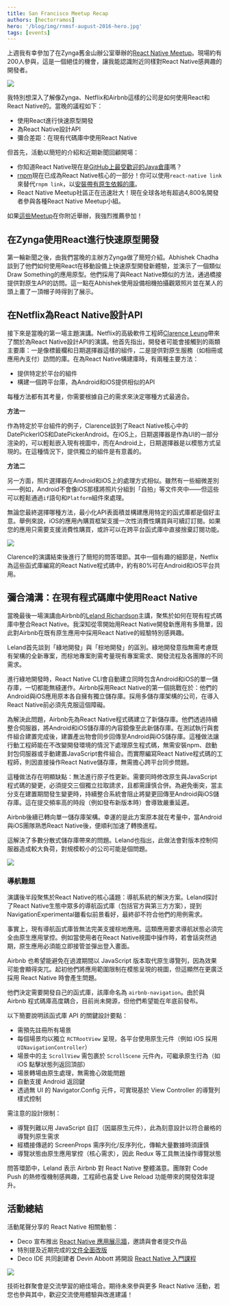 ```yaml
---
title: San Francisco Meetup Recap
authors: [hectorramos]
hero: '/blog/img/rnmsf-august-2016-hero.jpg'
tags: [events]
---
```


上週我有幸參加了在Zynga舊金山辦公室舉辦的[React Native Meetup](https://www.meetup.com/React-Native-San-Francisco/photos/27168649/#452793854)。現場約有200人參與，這是一個絕佳的機會，讓我能認識附近同樣對React Native感興趣的開發者。

![](/blog/assets/rnmsf-august-2016-hero.jpg)

我特別想深入了解像Zynga、Netflix和Airbnb這樣的公司是如何使用React和React Native的。當晚的議程如下：

- 使用React進行快速原型開發
- 為React Native設計API
- 彌合差距：在現有代碼庫中使用React Native

但首先，活動以簡短的介紹和近期新聞回顧開場：

- 你知道React Native現在是[GitHub上最受歡迎的Java倉庫](https://twitter.com/jamespearce/status/759637111880359937)嗎？
- [rnpm](https://github.com/rnpm/rnpm)現在已成為React Native核心的一部分！你可以使用`react-native link`來替代`rnpm link`，以[安裝帶有原生依賴的庫](/docs/linking-libraries-ios)。
- React Native Meetup社區正在迅速壯大！現在全球各地有超過4,800名開發者參與各種React Native Meetup小組。

如果[這些Meetup](https://www.meetup.com/find/?allMeetups=false&keywords=react+native&radius=Infinity&userFreeform=San+Francisco%2C+CA&mcId=z94105&mcName=San+Francisco%2C+CA&sort=recommended&eventFilter=mysugg)在你附近舉辦，我強烈推薦參加！

## 在Zynga使用React進行快速原型開發

第一輪新聞之後，由我們當晚的主辦方Zynga做了簡短介紹。Abhishek Chadha談到了他們如何使用React在移動設備上快速原型開發新體驗，並演示了一個類似Draw Something的應用原型。他們採用了與React Native類似的方法，通過橋接提供對原生API的訪問。這一點在Abhishek使用設備相機拍攝觀眾照片並在某人的頭上畫了一頂帽子時得到了展示。

## 在Netflix為React Native設計API

接下來是當晚的第一場主題演講。Netflix的高級軟件工程師[Clarence Leung](https://twitter.com/clarler)帶來了關於為React Native設計API的演講。他首先指出，開發者可能會接觸到的兩類主要庫：一是像標籤欄和日期選擇器這樣的組件，二是提供對原生服務（如相冊或應用內支付）訪問的庫。在為React Native構建庫時，有兩種主要方法：

- 提供特定於平台的組件
- 構建一個跨平台庫，為Android和iOS提供相似的API

每種方法都有其考量，你需要根據自己的需求來決定哪種方式最適合。

**方法一**

作為特定於平台組件的例子，Clarence談到了React Native核心中的DatePickerIOS和DatePickerAndroid。在iOS上，日期選擇器是作為UI的一部分渲染的，可以輕鬆嵌入現有視圖中，而在Android上，日期選擇器是以模態方式呈現的。在這種情況下，提供獨立的組件是有意義的。

**方法二**

另一方面，照片選擇器在Android和iOS上的處理方式相似。雖然有一些細微差別——例如，Android不會像iOS那樣將照片分組到「自拍」等文件夾中——但這些可以輕鬆通過`if`語句和`Platform`組件來處理。

無論您最終選擇哪種方法，最小化API表面積並構建應用特定的函式庫都是個好主意。舉例來說，iOS的應用內購買框架支援一次性消費性購買與可續訂訂閱。如果您的應用只需要支援消費性購買，或許可以在跨平台函式庫中直接捨棄訂閱功能。

![](/blog/assets/rnmsf-august-2016-netflix.jpg)

Clarence的演講結束後進行了簡短的問答環節。其中一個有趣的細節是，Netflix為這些函式庫編寫的React Native程式碼中，約有80%可在Android和iOS平台共用。

## 彌合鴻溝：在現有程式碼庫中使用React Native

當晚最後一場演講由Airbnb的[Leland Richardson](https://twitter.com/intelligibabble)主講，聚焦於如何在現有程式碼庫中整合React Native。我深知從零開始用React Native開發新應用有多簡單，因此對Airbnb在既有原生應用中採用React Native的經驗特別感興趣。

Leland首先談到「綠地開發」與「棕地開發」的區別。綠地開發意指無需考慮既有架構的全新專案，而棕地專案則需考量現有專案需求、開發流程及各團隊的不同需求。

進行綠地開發時，React Native CLI會自動建立同時包含Android和iOS的單一儲存庫，一切都能無縫運作。Airbnb採用React Native的第一個挑戰在於：他們的Android與iOS應用原本各自擁有獨立儲存庫。採用多儲存庫架構的公司，在導入React Native前必須先克服這個障礙。

為解決此問題，Airbnb先為React Native程式碼建立了新儲存庫。他們透過持續整合伺服器，將Android和iOS儲存庫的內容鏡像至此新儲存庫。在測試執行與套件組合建置完成後，建置產出物會同步回傳至Android與iOS儲存庫。這種做法讓行動工程師能在不改變開發環境的情況下處理原生程式碼，無需安裝npm、啟動封包伺服器或手動建置JavaScript套件組合。而實際編寫React Native程式碼的工程師，則因直接操作React Native儲存庫，無需擔心跨平台同步問題。

這種做法存在明顯缺點：無法進行原子性更新。需要同時修改原生與JavaScript程式碼的變更，必須提交三個獨立拉取請求，且都需謹慎合併。為避免衝突，當主分支在建置期間發生變更時，持續整合系統會阻止將變更回傳至Android與iOS儲存庫。這在提交頻率高的時段（例如發布新版本時）會導致嚴重延遲。

Airbnb後續已轉向單一儲存庫架構。幸運的是此方案原本就在考量中，當Android與iOS團隊熟悉React Native後，便順利加速了轉換進程。

這解決了多數分散式儲存庫帶來的問題。Leland也指出，此做法會對版本控制伺服器造成較大負荷，對規模較小的公司可能是個問題。

![](/blog/assets/rnmsf-august-2016-airbnb.jpg)

### 導航難題

演講後半段聚焦於React Native的核心議題：導航系統的解決方案。Leland探討了React Native生態中眾多的導航函式庫（包括官方與第三方方案），提到NavigationExperimental雖看似前景看好，最終卻不符合他們的用例需求。

事實上，現有導航函式庫皆無法完美支援棕地應用。這類應用要求導航狀態必須完全由原生應用掌控。例如當使用者在React Native視圖中操作時，若會話突然過期，原生應用必須能立即接管並彈出登入畫面。

Airbnb 也希望能避免在過渡期間以 JavaScript 版本取代原生導覽列，因為效果可能會顯得突兀。起初他們將應用範圍限制在模態呈現的視圖，但這顯然在更廣泛採用 React Native 時會產生問題。

他們決定需要開發自己的函式庫，該庫命名為 `airbnb-navigation`。由於與 Airbnb 程式碼庫高度耦合，目前尚未開源，但他們希望能在年底前發布。

以下簡要說明該函式庫 API 的關鍵設計要點：

- 需預先註冊所有場景
- 每個場景均以獨立 `RCTRootView` 呈現，各平台使用原生元件（例如 iOS 採用 `UINavigationController`）
- 場景中的主 `ScrollView` 需包裹於 `ScrollScene` 元件內，可繼承原生行為（如 iOS 點擊狀態列返回頂部）
- 場景轉場由原生處理，無需擔心效能問題
- 自動支援 Android 返回鍵
- 透過無 UI 的 Navigator.Config 元件，可實現基於 View Controller 的導覽列樣式控制

需注意的設計限制：

- 導覽列難以用 JavaScript 自訂（因屬原生元件），此為刻意設計以符合嚴格的導覽列原生需求
- 經橋接傳遞的 ScreenProps 需序列化/反序列化，傳輸大量數據時須謹慎
- 導覽狀態由原生應用掌控（核心需求），因此 Redux 等工具無法操作導覽狀態

問答環節中，Leland 表示 Airbnb 對 React Native 整體滿意。團隊對 Code Push 的熱修復機制感興趣，工程師也喜愛 Live Reload 功能帶來的開發效率提升。

## 活動總結

活動尾聲分享的 React Native 相關動態：

- Deco 宣布推出 [React Native 應用展示牆](https://www.decosoftware.com/showcase)，邀請與會者提交作品
- 特別提及近期完成的[文件全面改版](/blog/2016/07/06/toward-better-documentation)
- Deco IDE 共同創建者 Devin Abbott 將開設 [React Native 入門課程](https://www.decosoftware.com/course)

![](/blog/assets/rnmsf-august-2016-docs.jpg)

技術社群聚會是交流學習的絕佳場合。期待未來參與更多 React Native 活動，若您也參與其中，歡迎交流使用體驗與改進建議！